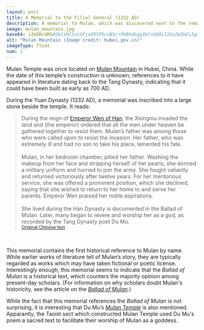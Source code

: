 ```yaml
---
layout: post
title: A Memorial to the Filial General (1332 AD)
description: A memorial to Mulan, which was discovered next to the remains of a temple on Mulan Mountain, claims to tell Mulan&rsquo;s true story.
image: mulan_mountain.jpg
base64: zZmODc4MS#ZmlsbC1vcGFjaXR5PScuNSc+PHBhdGggZmlsbD0iI2UzZmZmZiIgZmlsbC1vcGFjaXR5PSIuNSIgZD0iTTI1LjUtMTUuNWwxMCAyMy00MS02eiIvPjxwYXRoIGZpbGw9IiMwMDA1MDAiIGZpbGwtb3BhY2l0eT0iLjUiIGQ9Ik0xNC41IDkuM0wxLjcgMTVsLTMuMi03LjNMMTEuMyAyeiIvPjxwYXRoIGZpbGw9IiNiOGYxZmYiIGZpbGwtb3BhY2l0eT0iLjUiIGQ9Ik0xNi0xNi45bDE5LjUgNDIuN0wxMi4zIDEuMi03LjIgOS42eiIvPjxwYXRoIGZpbGw9IiMxNTBlMDAiIGZpbGwtb3BhY2l0eT0iLjUiIGQ9Ik0xMi41IDkuNWg4djRoLTh6Ii8+PC9nPjwvc3ZnPg==
alt: "Mulan Mountain (Image credit: hubei.gov.cn)"
imageType: float
num: 1
---
```


Mulan Temple was once located on [Mulan Mountain](http://en.hubei.gov.cn/special/sinh_2015/summerresorts_2015/201507/t20150726_694712.shtml) in Hubei, China. While the date of this temple&rsquo;s construction is unknown, references to it have appeared in literature dating back to the Tang Dynasty, indicating that it could have been built as early as 700 AD.

During the Yuan Dynasty (1332 AD), a memorial was inscribed into a large stone beside the temple. It reads:

<blockquote>
During the reign of <a href="https://en.wikipedia.org/wiki/Emperor_Wen_of_Han">Emperor Wen of Han</a>, the Xiongniu invaded the land and (the emperor) ordered that all the men under heaven be gathered together to resist them. Mulan&rsquo;s father was among those who were called upon to resist the invasion. Her father, who was extremely ill and had no son to take his place, lamented his fate.<br />
<br />
Mulan, in her bedroom chamber, pitied her father. Washing the makeup from her face and stripping herself of her pearls, she donned a military uniform and hurried to join the army. She fought valiantly and returned victoriously after twelve years. For her meritorious service, she was offered a prominent position, which she declined, saying that she wished to return to her home to and serve her parents. Emperor Wen praised her noble aspirations.<br />
<br />
She lived during the Han Dynasty is documented in the Ballad of Mulan. Later, many began to revere and worship her as a god, as recorded by the Tang Dynasty poet Du Mu.
<small><br /><a href="https://books.google.com.tw/books?id=51ZyDwAAQBAJ&amp;pg=PA317&amp;lpg=PA317">Original Chinese text</a></small></blockquote><br />

This memorial contains the first historical reference to Mulan by name. While earlier works of literature tell of Mulan&rsquo;s story, they are typically regarded as works which may have taken fictional or poetic license. Interestingly enough, this memorial seems to indicate that the <i>Ballad of Mulan</i> is a historical text, which counters the majority opinion among present-day scholars. (For information on why scholars doubt Mulan's historicity, see the article on the *[Ballad of Mulan](../northern_wei/ballad_of_mulan)*.)

While the fact that this memorial references the <i>Ballad of Mulan</i> is not surprising, it is interesting that Du Mu&rsquo;s *[Mulan Temple](../tang/mulan_temple_du_mu)* is also mentioned. Apparantly, the Taoist sect which constructed Mulan Temple used Du Mu's poem a sacred text to facilitate their worship of Mulan as a goddess.
